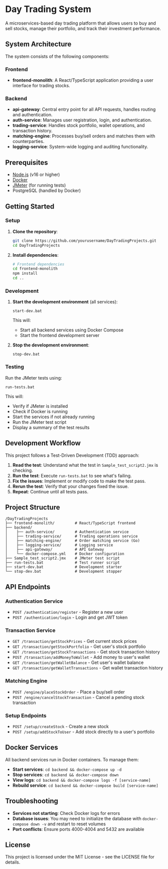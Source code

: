 # Day Trading System

A microservices-based day trading platform that allows users to buy and sell stocks, manage their portfolio, and track their investment performance.

## System Architecture

The system consists of the following components:

### Frontend
- **frontend-monolith**: A React/TypeScript application providing a user interface for trading stocks.

### Backend
- **api-gateway**: Central entry point for all API requests, handles routing and authentication.
- **auth-service**: Manages user registration, login, and authentication.
- **trading-service**: Handles stock portfolio, wallet operations, and transaction history.
- **matching-engine**: Processes buy/sell orders and matches them with counterparties.
- **logging-service**: System-wide logging and auditing functionality.

## Prerequisites

- [Node.js](https://nodejs.org/) (v16 or higher)
- [Docker](https://www.docker.com/products/docker-desktop/)
- [JMeter](https://jmeter.apache.org/download_jmeter.cgi) (for running tests)
- PostgreSQL (handled by Docker)

## Getting Started

### Setup

1. **Clone the repository**:
   ```bash
   git clone https://github.com/yourusername/DayTradingProjects.git
   cd DayTradingProjects
   ```

2. **Install dependencies**:
   ```bash
   # Frontend dependencies
   cd frontend-monolith
   npm install
   cd ..
   ```

### Development

1. **Start the development environment** (all services):
   ```
   start-dev.bat
   ```

   This will:
   - Start all backend services using Docker Compose
   - Start the frontend development server

2. **Stop the development environment**:
   ```
   stop-dev.bat
   ```

### Testing

Run the JMeter tests using:
```
run-tests.bat
```

This will:
- Verify if JMeter is installed
- Check if Docker is running
- Start the services if not already running
- Run the JMeter test script
- Display a summary of the test results

## Development Workflow

This project follows a Test-Driven Development (TDD) approach:

1. **Read the test**: Understand what the test in `Sample_test_script2.jmx` is checking.
2. **Run the test**: Execute `run-tests.bat` to see what's failing.
3. **Fix the issues**: Implement or modify code to make the test pass.
4. **Rerun the test**: Verify that your changes fixed the issue.
5. **Repeat**: Continue until all tests pass.

## Project Structure

```
/DayTradingProjects
├── frontend-monolith/         # React/TypeScript frontend
├── backend/
│    ├── auth-service/         # Authentication service
│    ├── trading-service/      # Trading operations service
│    ├── matching-engine/      # Order matching service (Go)
│    ├── logging-service/      # Logging service
│    ├── api-gateway/          # API Gateway
│    └── docker-compose.yml    # Docker configuration
├── Sample_test_script2.jmx    # JMeter test script
├── run-tests.bat              # Test runner script
├── start-dev.bat              # Development starter
└── stop-dev.bat               # Development stopper
```

## API Endpoints

### Authentication Service
- `POST /authentication/register` - Register a new user
- `POST /authentication/login` - Login and get JWT token

### Transaction Service
- `GET /transaction/getStockPrices` - Get current stock prices
- `GET /transaction/getStockPortfolio` - Get user's stock portfolio
- `GET /transaction/getStockTransactions` - Get stock transaction history
- `POST /transaction/addMoneyToWallet` - Add money to user's wallet
- `GET /transaction/getWalletBalance` - Get user's wallet balance
- `GET /transaction/getWalletTransactions` - Get wallet transaction history

### Matching Engine
- `POST /engine/placeStockOrder` - Place a buy/sell order
- `POST /engine/cancelStockTransaction` - Cancel a pending stock transaction

### Setup Endpoints
- `POST /setup/createStock` - Create a new stock
- `POST /setup/addStockToUser` - Add stock directly to a user's portfolio

## Docker Services

All backend services run in Docker containers. To manage them:

- **Start services**: `cd backend && docker-compose up -d`
- **Stop services**: `cd backend && docker-compose down`
- **View logs**: `cd backend && docker-compose logs -f [service-name]`
- **Rebuild service**: `cd backend && docker-compose build [service-name]`

## Troubleshooting

- **Services not starting**: Check Docker logs for errors
- **Database issues**: You may need to initialize the database with `docker-compose down -v` and restart to reset volumes
- **Port conflicts**: Ensure ports 4000-4004 and 5432 are available

## License

This project is licensed under the MIT License - see the LICENSE file for details.
